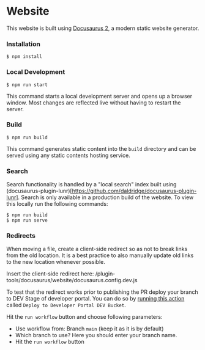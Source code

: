 # Website

This website is built using [Docusaurus 2](https://docusaurus.io/), a modern static website generator.

### Installation

```
$ npm install
```

### Local Development

```
$ npm run start
```

This command starts a local development server and opens up a browser window. Most changes are reflected live without having to restart the server.

### Build

```
$ npm run build
```

This command generates static content into the `build` directory and can be served using any static contents hosting service.

### Search

Search functionality is handled by a "local search" index built using (docusaurus-plugin-lunr)[https://github.com/daldridge/docusaurus-plugin-lunr]. Search is only available in a production build of the website. To view this locally run the following commands:

```
$ npm run build
$ npm run serve
```

### Redirects

When moving a file, create a client-side redirect so as not to break links from the old location. It is a best practice to also manually update old links to the new location whenever possible.

Insert the client-side redirect here: /plugin-tools/docusaurus/website/docusaurus.config.dev.js

To test that the redirect works prior to publishing the PR deploy your branch to DEV Stage of developer portal. You can do so by [running this action](https://github.com/grafana/plugin-tools/actions/workflows/deploy-to-developer-portal-dev.yml) called `Deploy to Developer Portal DEV Bucket`.

Hit the `run workflow` button and choose following parameters:
- Use workflow from: Branch `main` (keep it as it is by default)
- Which branch to use? Here you should enter your branch name.
- Hit the `run workflow` button
